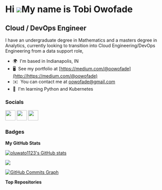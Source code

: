 Hi ![](https://user-images.githubusercontent.com/18350557/176309783-0785949b-9127-417c-8b55-ab5a4333674e.gif)My name is Tobi Owofade
====================================================================================================================================

Cloud / DevOps Engineer
-----------------------

I have an undergraduate degree in Mathematics and a masters degree in Analytics, currently looking to transition into Cloud Engineering/DevOps Engineering from a data support role,

* 🌍  I'm based in Indianapolis, IN
* 🖥️  See my portfolio at [https://medium.com/@oowofade](http://https://medium.com/@oowofade)
* ✉️  You can contact me at [oowofade@gmail.com](mailto:oowofade@gmail.com)
* 🧠  I'm learning Python and Kubernetes


### Socials

<p align="left"> <a href="https://www.github.com/oluwato1123" target="_blank" rel="noreferrer"><img src="https://raw.githubusercontent.com/danielcranney/readme-generator/main/public/icons/socials/github.svg" width="32" height="32" /></a> <a href="https://www.linkedin.com/in/tobiowofade/" target="_blank" rel="noreferrer"><img src="https://raw.githubusercontent.com/danielcranney/readme-generator/main/public/icons/socials/linkedin.svg" width="32" height="32" /></a> <a href="http://www.medium.com/oowofade" target="_blank" rel="noreferrer"><img src="https://raw.githubusercontent.com/danielcranney/readme-generator/main/public/icons/socials/medium.svg" width="32" height="32" /></a></p>

### Badges

<b>My GitHub Stats</b>

<a href="http://www.github.com/oluwato1123"><img src="https://github-readme-stats.vercel.app/api?username=oluwato1123&show_icons=true&hide=&count_private=true&title_color=0891b2&text_color=ffffff&icon_color=0891b2&bg_color=1c1917&hide_border=true&show_icons=true" alt="oluwato1123's GitHub stats" /></a>

<a href="http://www.github.com/oluwato1123"><img src="https://github-readme-streak-stats.herokuapp.com/?user=oluwato1123&stroke=ffffff&background=1c1917&ring=0891b2&fire=0891b2&currStreakNum=ffffff&currStreakLabel=0891b2&sideNums=ffffff&sideLabels=ffffff&dates=ffffff&hide_border=true" /></a>

<a href="http://www.github.com/oluwato1123"><img src="https://activity-graph.herokuapp.com/graph?username=oluwato1123&bg_color=1c1917&color=ffffff&line=0891b2&point=ffffff&area_color=1c1917&area=true&hide_border=true&custom_title=GitHub%20Commits%20Graph" alt="GitHub Commits Graph" /></a>

<b>Top Repositories</b>

<div width="100%" align="center"></div><br /><br /><br /><br /><br /><br /><br />
